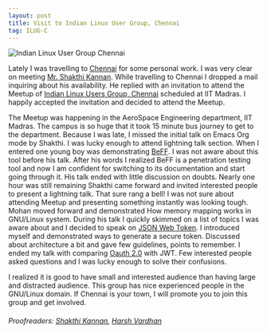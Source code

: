```yaml
---
layout: post
title: Visit to Indian Linux User Group, Chennai
tag: ILUG-C
---
```


![Indian Linux User Group Chennai]({{site.url}}/assets/images/ilugc.jpg)

Lately I was travelling to [Chennai](https://en.wikipedia.org/wiki/Chennai)
for some personal work. I was very clear on meeting [Mr. Shakthi
Kannan](http://shakthimaan.com/). While travelling to Chennai I dropped a mail
inquiring about his availability. He replied with an invitation to attend the
Meetup of [Indian Linux Users Group,
Chennai](https://www.meetup.com/ILUG-C/events/234086665/) scheduled at IIT
Madras. I happily accepted the invitation and decided to attend the Meetup.

The Meetup was happening in the AeroSpace Engineering department, IIT Madras.
The campus is so huge that it took 15 minute bus journey to get to the
department. Because I was late, I missed the initial talk on Emacs Org mode by
Shakthi. I was lucky enough to attend lightning talk section. When I entered
one young boy was demonstrating
[BeFF](http://tools.kali.org/exploitation-tools/beef-xss). I was not aware
about this tool before his talk. After his words I realized BeFF is a
penetration testing tool and now I am confident for switching to its
documentation and start going through it. His talk ended with little discussion
on doubts. Nearly one hour was still remaining Shakthi came forward and invited
interested people to present a lightning talk. That sure rang a bell! I was not
sure about attending Meetup and presenting something instantly was looking
tough. Mohan moved forward and demonstrated How memory mapping works in
GNU/Linux system.  During his talk I quickly skimmed on a list of topics I was
aware about and I decided to speak on [JSON Web
Token](https://en.wikipedia.org/wiki/JSON_Web_Token). I introduced myself and
demonstrated ways to generate a secure token. Discussed about architecture a
bit and gave few guidelines, points to remember. I ended my talk with comparing
[Oauth 2.0](https://oauth.net/2/) with JWT. Few interested people asked
questions and I was lucky enough to solve their confusions.

I realized it is good to have small and interested audience than having large
and distracted audience. This group has nice experienced people in the
GNU/Linux domain. If Chennai is your town, I will promote you to join this
group and get involved.


###### Proofreaders: [Shakthi Kannan](http://shakthimaan.com/), [Harsh Vardhan](https://github.com/vharsh)
